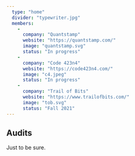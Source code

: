 ```yaml
---
  type: "home"
  divider: "typewriter.jpg"
  members:
    -
      company: "Quantstamp"
      website: "https://quantstamp.com/"
      image: "quantstamp.svg"
      status: "In progress"
    -
      company: "Code 423n4"
      website: "https://code423n4.com/"
      image: "c4.jpeg"
      status: "In progress"
    -
      company: "Trail of Bits"
      website: "https://www.trailofbits.com/"
      image: "tob.svg"
      status: "Fall 2021"
---
```


## Audits

Just to be sure.
